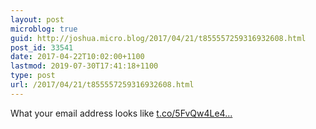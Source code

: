 ```yaml
---
layout: post
microblog: true
guid: http://joshua.micro.blog/2017/04/21/t855557259316932608.html
post_id: 33541
date: 2017-04-22T10:02:00+1100
lastmod: 2019-07-30T17:41:18+1100
type: post
url: /2017/04/21/t855557259316932608.html
---
```

What your email address looks like [t.co/5FvQw4Le4...](https://t.co/5FvQw4Le4Z)
